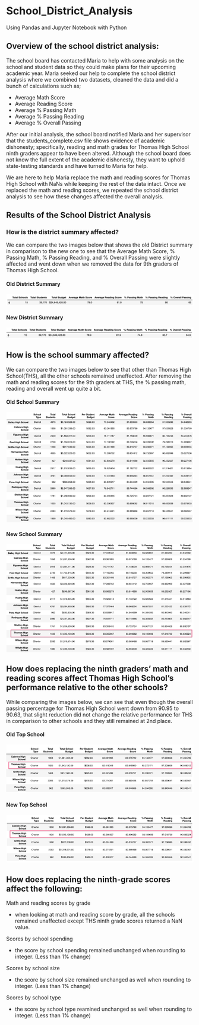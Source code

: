 # School_District_Analysis
Using Pandas and Jupyter Notebook with Python

## Overview of the school district analysis:
The school board has contacted Maria to help with some analysis on the school and student data so they could make plans for their upcoming academic year. Maria seeked our help to complete the school district analysis where we combined two datasets, cleaned the data and did a bunch of calculations such as;
- Average Math Score
- Average Reading Score
- Average % Passing Math
- Average % Passing Reading
- Average % Overall Passing

After our initial analysis, the school board notified Maria and her supervisor that the students_complete.csv file shows evidence of academic dishonesty; specifically, reading and math grades for Thomas High School ninth graders appear to have been altered. Although the school board does not know the full extent of the academic dishonesty, they want to uphold state-testing standards and have turned to Maria for help. 

We are here to help Maria replace the math and reading scores for Thomas High School with NaNs while keeping the rest of the data intact. Once we replaced the math and reading scores, we repeated the school district analysis to see how these changes affected the overall analysis.

## Results of the School District Analysis

### How is the district summary affected?

We can compare the two images below that shows the old District summary in comparison to the new one to see that the Average Math Score, % Passing Math, % Passing Reading, and % Overall Passing were slightly affected and went down when we removed the data for 9th graders of Thomas High School. 

#### Old District Summary

<p align="left">
  <img src="/Images/Old District Summary.png">
  </p>


#### New District Summary


<p align="left">
  <img src="/Images/New District Summary.png">
  </p>


## How is the school summary affected?

We can compare the two images below to see that other than Thomas High School(THS), all the other schools remained uneffected. After removing the math and reading scores for the 9th graders at THS, the % passing math, reading and overall went up quite a bit. 

#### Old School Summary

<p align="left">
  <img src="/Images/Old School Summary.png">
  </p>


#### New School Summary


<p align="left">
  <img src="/Images/New School Summary.png">
  </p>

## How does replacing the ninth graders’ math and reading scores affect Thomas High School’s performance relative to the other schools?

While comparing the images below, we can see that even though the overall passing percentage for Thomas High School went down from 90.95 to 90.63, that slight reduction did not change the relative performance for THS in comparison to other schools and they still remained at 2nd place.

#### Old Top School

<p align="left">
  <img src="/Images/Old_top_schools.png">
  </p>


#### New Top School


<p align="left">
  <img src="/Images/New_top_schools.png">
  </p>


## How does replacing the ninth-grade scores affect the following:
Math and reading scores by grade
- when looking at math and reading score by grade, all the schools remained unaffected except THS ninth grade scores returned a NaN value.

Scores by school spending
- the score by school spending remained unchanged when rounding to integer. (Less than 1% change)

Scores by school size
- the score by school size remained unchanged as well when rounding to integer. (Less than 1% change)

Scores by school type
- the score by school type reamined unchanged as well when rounding to integer. (Less than 1% change)
